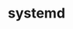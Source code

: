 ---
title: "systemd"
layout: cache
categories: [package, develop]
meta: {"versions": ["255"], "compilers": ["gcc@=11.4.0"], "oss": ["ubuntu22.04"], "platforms": ["linux"], "targets": ["x86_64_v3"], "stacks": ["e4s", "root"], "num_specs": 3, "num_specs_by_stack": {"e4s": 3, "root": 3}}
spec_details: [{"hash": "hhpz3gn4f3fhjstwmeoczckttjyz5ygu", "compiler": "gcc@=11.4.0", "versions": ["255"], "os": "ubuntu22.04", "platform": "linux", "target": "x86_64_v3", "variants": ["build_system=meson", "buildtype=release", "default_library=shared", "~strip"], "stacks": ["e4s", "root"], "size": "-", "tarball": "https://binaries.spack.io/develop/build_cache/linux-ubuntu22.04-x86_64_v3/gcc-11.4.0/systemd-255/linux-ubuntu22.04-x86_64_v3-gcc-11.4.0-systemd-255-hhpz3gn4f3fhjstwmeoczckttjyz5ygu.spack"}, {"hash": "2m55rezi6zuzlrsn3rvuhuxdi5xhmwdl", "compiler": "gcc@=11.4.0", "versions": ["255"], "os": "ubuntu22.04", "platform": "linux", "target": "x86_64_v3", "variants": ["build_system=meson", "buildtype=release", "default_library=shared", "~strip"], "stacks": ["e4s", "root"], "size": "-", "tarball": "https://binaries.spack.io/develop/build_cache/linux-ubuntu22.04-x86_64_v3/gcc-11.4.0/systemd-255/linux-ubuntu22.04-x86_64_v3-gcc-11.4.0-systemd-255-2m55rezi6zuzlrsn3rvuhuxdi5xhmwdl.spack"}, {"hash": "lnsf3ue5dn2silnlmm2chojso6ggzpc7", "compiler": "gcc@=11.4.0", "versions": ["255"], "os": "ubuntu22.04", "platform": "linux", "target": "x86_64_v3", "variants": ["build_system=meson", "buildtype=release", "default_library=shared", "~strip"], "stacks": ["e4s", "root"], "size": "-", "tarball": "https://binaries.spack.io/develop/build_cache/linux-ubuntu22.04-x86_64_v3/gcc-11.4.0/systemd-255/linux-ubuntu22.04-x86_64_v3-gcc-11.4.0-systemd-255-lnsf3ue5dn2silnlmm2chojso6ggzpc7.spack"}]
---